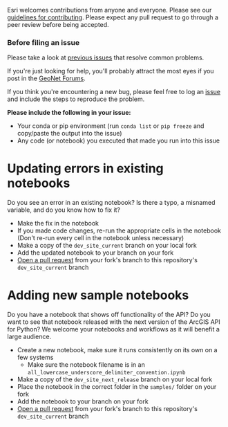 Esri welcomes contributions from anyone and everyone. Please see our [guidelines for contributing](https://github.com/esri/contributing). Please expect any pull request to go through a peer review before being accepted.

### Before filing an issue

Please take a look at [previous issues](https://github.com/Esri/arcgis-python-api/issues?q=is%3Aissue+is%3Aclosed) that resolve common problems.

If you're just looking for help, you'll probably attract the most eyes if you post in the [GeoNet Forums](https://community.esri.com/groups/arcgis-python-api/).

If you think you're encountering a new bug, please feel free to log an [issue](https://github.com/Esri/arcgis-python-api/issues/new) and include the steps to reproduce the problem.

**Please include the following in your issue:**
* Your conda or pip environment (run `conda list` or `pip freeze` and copy/paste the output into the issue)
* Any code (or notebook) you executed that made you run into this issue

# Updating errors in existing notebooks

Do you see an error in an existing notebook? Is there a typo, a misnamed variable, and do you know how to fix it?
* Make the fix in the notebook
* If you made code changes, re-run the appropriate cells in the notebook (Don't re-run every cell in the notebook unless necessary)
* Make a copy of the `dev_site_current` branch on your local fork
* Add the updated notebook to your branch on your fork
* [Open a pull request](https://help.github.com/articles/creating-a-pull-request-from-a-fork/) from your fork's branch to this repository's `dev_site_current` branch

# Adding new sample notebooks

Do you have a notebook that shows off functionality of the API? Do you want to see that notebook released with the next version of the ArcGIS API for Python? We welcome your notebooks and workflows as it will benefit a large audience.

* Create a new notebook, make sure it runs consistently on its own on a few systems
    * Make sure the notebook filename is in an `all_lowercase_underscore_delimiter_convention.ipynb`
* Make a copy of the `dev_site_next_release` branch on your local fork
* Place the notebook in the correct folder in the `samples/` folder on your fork
* Add the notebook to your branch on your fork
* [Open a pull request](https://help.github.com/articles/creating-a-pull-request-from-a-fork/) from your fork's branch to this repository's `dev_site_current` branch
